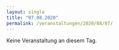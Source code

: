 ```yaml
---
layout: single
title: "07.08.2020"
permalink: /veranstaltungen/2020/08/07/
---
```


Keine Veranstaltung an diesem Tag.
